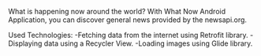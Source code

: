 What is happening now around the world? With What Now Android Application, you can discover general news provided by the newsapi.org.

Used Technologies:
-Fetching data from the internet using Retrofit library.
-Displaying data using a Recycler View.
-Loading images using Glide library.
